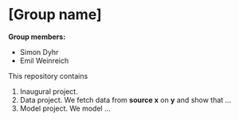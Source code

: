# \[Group name\]

**Group members:**
- Simon Dyhr
- Emil Weinreich


This repository contains  
1. Inaugural project. 
2. Data project. We fetch data from **source x** on **y** and show that ...
3. Model project. We model ...
